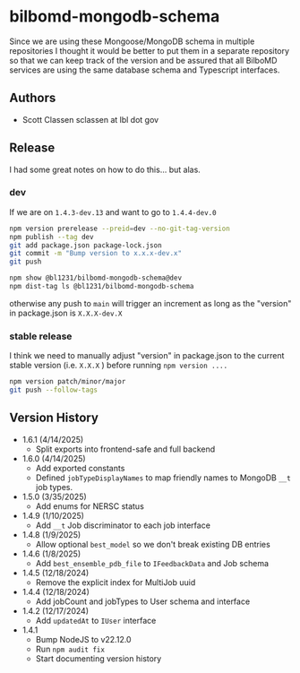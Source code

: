 # bilbomd-mongodb-schema

Since we are using these Mongoose/MongoDB schema in multiple repositories I thought it would be better to put them in a separate repository so that we can keep track of the version and be assured that all BilboMD services are using the same database schema and Typescript interfaces.

## Authors

- Scott Classen sclassen at lbl dot gov

## Release

I had some great notes on how to do this... but alas.

### dev

If we are on `1.4.3-dev.13` and want to go to `1.4.4-dev.0`

```bash
npm version prerelease --preid=dev --no-git-tag-version
npm publish --tag dev
git add package.json package-lock.json
git commit -m "Bump version to x.x.x-dev.x"
git push

npm show @bl1231/bilbomd-mongodb-schema@dev
npm dist-tag ls @bl1231/bilbomd-mongodb-schema 
```

otherwise any push to `main` will trigger an increment as long as the "version" in package.json is `X.X.X-dev.X`


### stable release

I think we need to manually adjust "version" in package.json to the current stable version (i.e. `X.X.X` ) before running `npm version ....`

```bash
npm version patch/minor/major
git push --follow-tags
```

## Version History

- 1.6.1 (4/14/2025)
  - Split exports into frontend-safe and full backend
- 1.6.0 (4/14/2025)
  - Add exported constants
  - Defined `jobTypeDisplayNames` to map friendly names to MongoDB `__t` job types.
- 1.5.0 (3/35/2025)
  - Add enums for NERSC status
- 1.4.9 (1/10/2025)
  - Add `__t` Job discriminator to each job interface
- 1.4.8 (1/9/2025)
  - Allow optional `best_model` so we don't break existing DB entries
- 1.4.6 (1/8/2025)
  - Add `best_ensemble_pdb_file` to `IFeedbackData` and Job schema
- 1.4.5 (12/18/2024)
  - Remove the explicit index for MultiJob uuid
- 1.4.4 (12/18/2024)
  - Add jobCount and jobTypes to User schema and interface
- 1.4.2 (12/17/2024)
  - Add `updatedAt` to `IUser` interface
- 1.4.1
  - Bump NodeJS to v22.12.0
  - Run `npm audit fix`
  - Start documenting version history